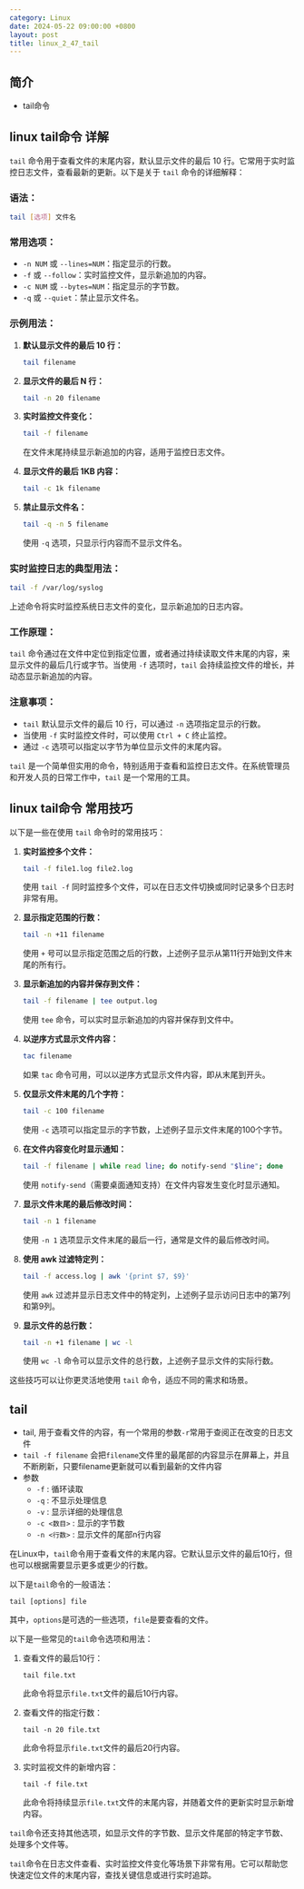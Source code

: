 ```yaml
---
category: Linux
date: 2024-05-22 09:00:00 +0800
layout: post
title: linux_2_47_tail
---
```

## 简介

+ tail命令

## linux tail命令 详解

`tail` 命令用于查看文件的末尾内容，默认显示文件的最后 10 行。它常用于实时监控日志文件，查看最新的更新。以下是关于 `tail` 命令的详细解释：

### 语法：

```bash
tail [选项] 文件名
```

### 常用选项：

- `-n NUM` 或 `--lines=NUM`：指定显示的行数。
- `-f` 或 `--follow`：实时监控文件，显示新追加的内容。
- `-c NUM` 或 `--bytes=NUM`：指定显示的字节数。
- `-q` 或 `--quiet`：禁止显示文件名。

### 示例用法：

1. **默认显示文件的最后 10 行：**
   ```bash
   tail filename
   ```

2. **显示文件的最后 N 行：**
   ```bash
   tail -n 20 filename
   ```

3. **实时监控文件变化：**
   ```bash
   tail -f filename
   ```
   在文件末尾持续显示新追加的内容，适用于监控日志文件。

4. **显示文件的最后 1KB 内容：**
   ```bash
   tail -c 1k filename
   ```

5. **禁止显示文件名：**
   ```bash
   tail -q -n 5 filename
   ```
   使用 `-q` 选项，只显示行内容而不显示文件名。

### 实时监控日志的典型用法：

```bash
tail -f /var/log/syslog
```

上述命令将实时监控系统日志文件的变化，显示新追加的日志内容。

### 工作原理：

`tail` 命令通过在文件中定位到指定位置，或者通过持续读取文件末尾的内容，来显示文件的最后几行或字节。当使用 `-f` 选项时，`tail` 会持续监控文件的增长，并动态显示新追加的内容。

### 注意事项：

- `tail` 默认显示文件的最后 10 行，可以通过 `-n` 选项指定显示的行数。
- 当使用 `-f` 实时监控文件时，可以使用 `Ctrl + C` 终止监控。
- 通过 `-c` 选项可以指定以字节为单位显示文件的末尾内容。

`tail` 是一个简单但实用的命令，特别适用于查看和监控日志文件。在系统管理员和开发人员的日常工作中，`tail` 是一个常用的工具。

## linux tail命令 常用技巧

以下是一些在使用 `tail` 命令时的常用技巧：

1. **实时监控多个文件：**
   ```bash
   tail -f file1.log file2.log
   ```
   使用 `tail -f` 同时监控多个文件，可以在日志文件切换或同时记录多个日志时非常有用。

2. **显示指定范围的行数：**
   ```bash
   tail -n +11 filename
   ```
   使用 `+` 号可以显示指定范围之后的行数，上述例子显示从第11行开始到文件末尾的所有行。

3. **显示新追加的内容并保存到文件：**
   ```bash
   tail -f filename | tee output.log
   ```
   使用 `tee` 命令，可以实时显示新追加的内容并保存到文件中。

4. **以逆序方式显示文件内容：**
   ```bash
   tac filename
   ```
   如果 `tac` 命令可用，可以以逆序方式显示文件内容，即从末尾到开头。

5. **仅显示文件末尾的几个字符：**
   ```bash
   tail -c 100 filename
   ```
   使用 `-c` 选项可以指定显示的字节数，上述例子显示文件末尾的100个字节。

6. **在文件内容变化时显示通知：**
   ```bash
   tail -f filename | while read line; do notify-send "$line"; done
   ```
   使用 `notify-send`（需要桌面通知支持）在文件内容发生变化时显示通知。

7. **显示文件末尾的最后修改时间：**
   ```bash
   tail -n 1 filename
   ```
   使用 `-n 1` 选项显示文件末尾的最后一行，通常是文件的最后修改时间。

8. **使用 awk 过滤特定列：**
   ```bash
   tail -f access.log | awk '{print $7, $9}'
   ```
   使用 `awk` 过滤并显示日志文件中的特定列，上述例子显示访问日志中的第7列和第9列。

9. **显示文件的总行数：**
   ```bash
   tail -n +1 filename | wc -l
   ```
   使用 `wc -l` 命令可以显示文件的总行数，上述例子显示文件的实际行数。

这些技巧可以让你更灵活地使用 `tail` 命令，适应不同的需求和场景。

## tail  

+ tail, 用于查看文件的内容，有一个常用的参数`-r`常用于查阅正在改变的日志文件
+ `tail -f filename` 会把`filename`文件里的最尾部的内容显示在屏幕上，并且不断刷新，只要filename更新就可以看到最新的文件内容
+ 参数
  + `-f` : 循环读取
  + `-q` : 不显示处理信息
  + `-v` : 显示详细的处理信息
  + `-c <数目>` : 显示的字节数
  + `-n <行数>` : 显示文件的尾部n行内容

在Linux中，`tail`命令用于查看文件的末尾内容。它默认显示文件的最后10行，但也可以根据需要显示更多或更少的行数。

以下是`tail`命令的一般语法：

```
tail [options] file
```

其中，`options`是可选的一些选项，`file`是要查看的文件。

以下是一些常见的`tail`命令选项和用法：

1. 查看文件的最后10行：
   ```
   tail file.txt
   ```

   此命令将显示`file.txt`文件的最后10行内容。

2. 查看文件的指定行数：
   ```
   tail -n 20 file.txt
   ```

   此命令将显示`file.txt`文件的最后20行内容。

3. 实时监视文件的新增内容：
   ```
   tail -f file.txt
   ```

   此命令将持续显示`file.txt`文件的末尾内容，并随着文件的更新实时显示新增内容。

`tail`命令还支持其他选项，如显示文件的字节数、显示文件尾部的特定字节数、处理多个文件等。

`tail`命令在日志文件查看、实时监控文件变化等场景下非常有用。它可以帮助您快速定位文件的末尾内容，查找关键信息或进行实时追踪。